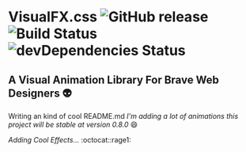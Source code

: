 # VisualFX.css ![GitHub release](https://img.shields.io/badge/release-v0.6.5-brightgreen.svg) ![Build Status](https://img.shields.io/badge/mode-development-orange.svg) ![devDependencies Status](https://img.shields.io/badge/devDependencies-up%20to%20date-blue.svg)
## A Visual Animation Library For Brave Web Designers :alien:
Writing an kind of cool README.md 
*I'm adding a lot of animations this project will be stable at version 0.8.0* :smile:

_Adding Cool Effects..._ :octocat::rage1:
